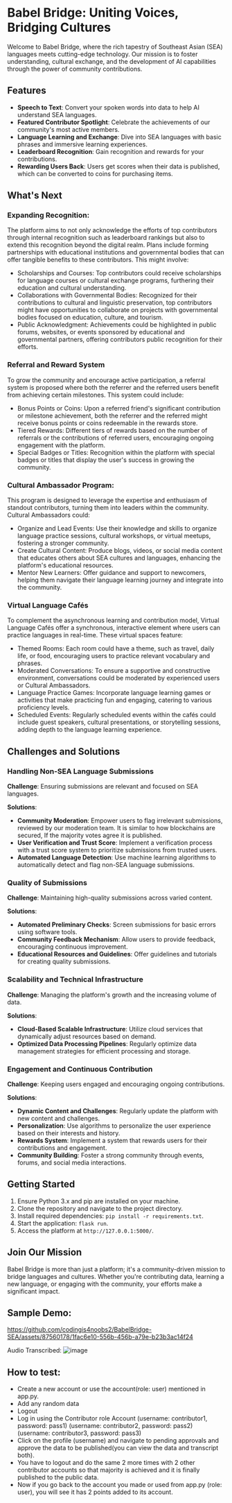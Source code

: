 # Babel Bridge: Uniting Voices, Bridging Cultures

Welcome to Babel Bridge, where the rich tapestry of Southeast Asian (SEA) languages meets cutting-edge technology. Our mission is to foster understanding, cultural exchange, and the development of AI capabilities through the power of community contributions.

## Features

- **Speech to Text**: Convert your spoken words into data to help AI understand SEA languages.
- **Featured Contributor Spotlight**: Celebrate the achievements of our community's most active members.
- **Language Learning and Exchange**: Dive into SEA languages with basic phrases and immersive learning experiences.
- **Leaderboard Recognition**: Gain recognition and rewards for your contributions.
- **Rewarding Users Back**: Users get scores when their data is published, which can be converted to coins for purchasing items.

## What's Next

### Expanding Recognition: 
The platform aims to not only acknowledge the efforts of top contributors through internal recognition such as leaderboard rankings but also to extend this recognition beyond the digital realm. Plans include forming partnerships with educational institutions and governmental bodies that can offer tangible benefits to these contributors. This might involve:
- Scholarships and Courses: Top contributors could receive scholarships for language courses or cultural exchange programs, furthering their education and cultural understanding.
- Collaborations with Governmental Bodies: Recognized for their contributions to cultural and linguistic preservation, top contributors might have opportunities to collaborate on projects with governmental bodies focused on education, culture, and tourism.
- Public Acknowledgment: Achievements could be highlighted in public forums, websites, or events sponsored by educational and governmental partners, offering contributors public recognition for their efforts.

### Referral and Reward System
To grow the community and encourage active participation, a referral system is proposed where both the referrer and the referred users benefit from achieving certain milestones. This system could include:
- Bonus Points or Coins: Upon a referred friend's significant contribution or milestone achievement, both the referrer and the referred might receive bonus points or coins redeemable in the rewards store.
- Tiered Rewards: Different tiers of rewards based on the number of referrals or the contributions of referred users, encouraging ongoing engagement with the platform.
- Special Badges or Titles: Recognition within the platform with special badges or titles that display the user's success in growing the community.

### Cultural Ambassador Program: 
This program is designed to leverage the expertise and enthusiasm of standout contributors, turning them into leaders within the community. Cultural Ambassadors could:
- Organize and Lead Events: Use their knowledge and skills to organize language practice sessions, cultural workshops, or virtual meetups, fostering a stronger community.
- Create Cultural Content: Produce blogs, videos, or social media content that educates others about SEA cultures and languages, enhancing the platform's educational resources.
- Mentor New Learners: Offer guidance and support to newcomers, helping them navigate their language learning journey and integrate into the community.

### Virtual Language Cafés
To complement the asynchronous learning and contribution model, Virtual Language Cafés offer a synchronous, interactive element where users can practice languages in real-time. These virtual spaces feature:
- Themed Rooms: Each room could have a theme, such as travel, daily life, or food, encouraging users to practice relevant vocabulary and phrases.
- Moderated Conversations: To ensure a supportive and constructive environment, conversations could be moderated by experienced users or Cultural Ambassadors.
- Language Practice Games: Incorporate language learning games or activities that make practicing fun and engaging, catering to various proficiency levels.
- Scheduled Events: Regularly scheduled events within the cafés could include guest speakers, cultural presentations, or storytelling sessions, adding depth to the language learning experience.

## Challenges and Solutions

### Handling Non-SEA Language Submissions

**Challenge**: Ensuring submissions are relevant and focused on SEA languages.

**Solutions**:
- **Community Moderation**: Empower users to flag irrelevant submissions, reviewed by our moderation team. It is similar to how blockchains are secured, If the majority votes agree it is published.
- **User Verification and Trust Score**: Implement a verification process with a trust score system to prioritize submissions from trusted users.
- **Automated Language Detection**: Use machine learning algorithms to automatically detect and flag non-SEA language submissions.

### Quality of Submissions

**Challenge**: Maintaining high-quality submissions across varied content.

**Solutions**:
- **Automated Preliminary Checks**: Screen submissions for basic errors using software tools.
- **Community Feedback Mechanism**: Allow users to provide feedback, encouraging continuous improvement.
- **Educational Resources and Guidelines**: Offer guidelines and tutorials for creating quality submissions.

### Scalability and Technical Infrastructure

**Challenge**: Managing the platform's growth and the increasing volume of data.

**Solutions**:
- **Cloud-Based Scalable Infrastructure**: Utilize cloud services that dynamically adjust resources based on demand.
- **Optimized Data Processing Pipelines**: Regularly optimize data management strategies for efficient processing and storage.

### Engagement and Continuous Contribution

**Challenge**: Keeping users engaged and encouraging ongoing contributions.

**Solutions**:
- **Dynamic Content and Challenges**: Regularly update the platform with new content and challenges.
- **Personalization**: Use algorithms to personalize the user experience based on their interests and history.
- **Rewards System**: Implement a system that rewards users for their contributions and engagement.
- **Community Building**: Foster a strong community through events, forums, and social media interactions.

## Getting Started

1. Ensure Python 3.x and pip are installed on your machine.
2. Clone the repository and navigate to the project directory.
3. Install required dependencies: `pip install -r requirements.txt`.
4. Start the application: `flask run`.
5. Access the platform at `http://127.0.0.1:5000/`.

## Join Our Mission

Babel Bridge is more than just a platform; it's a community-driven mission to bridge languages and cultures. Whether you're contributing data, learning a new language, or engaging with the community, your efforts make a significant impact.

## Sample Demo:

https://github.com/codingis4noobs2/BabelBridge-SEA/assets/87560178/1fac6e10-556b-456b-a79e-b23b3ac14f24

Audio Transcribed:
![image](https://github.com/codingis4noobs2/BabelBridge-SEA/assets/87560178/81d47053-ef8a-4f03-840a-5a04347b1269)


## How to test:
- Create a new account or use the account(role: user) mentioned in app.py.
- Add any random data
- Logout
- Log in using the Contributor role Account
(username: contributor1, password: pass1)
(username: contributor2, password: pass2)
(username: contributor3, password: pass3)
- Click on the profile (username) and navigate to pending approvals and approve the data to be published(you can view the data and transcript both).
- You have to logout and do the same 2 more times with 2 other contributor accounts so that majority is achieved and it is finally published to the public data.
- Now if you go back to the account you made or used from app.py (role: user), you will see it has 2 points added to its account.
